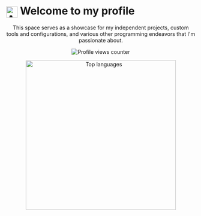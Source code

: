 <h1>
  <img src="https://media.giphy.com/media/hvRJCLFzcasrR4ia7z/giphy.gif" width="30" style="vertical-align: middle;" alt="Animated Hand Wave Greeting" />
  Welcome to my profile
</h1>

<p align="center">
  This space serves as a showcase for my independent projects, custom tools and configurations, and various other programming endeavors that I'm passionate about.
</p>

<p align="center">
  <img src="https://komarev.com/ghpvc/?username=mwdle&style=flat-square&color=blue" alt="Profile views counter" />
</p>

<p align="center">
  <img src="https://github-readme-stats.vercel.app/api/top-langs/?username=mwdle&langs_count=8&layout=compact&theme=radical&hide_border=true" alt="Top languages" width="400" />
</p>

